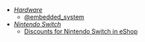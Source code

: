 - *[Hardware](../Hardware.md)*
	- [@embedded_system](https://t.me/embedded_system)
- *[Nintendo Switch](Nintendo%20Switch.md)*
	- [Discounts for Nintendo Switch in eShop](https://t.me/psprices_ru_switch)